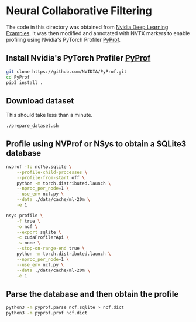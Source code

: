 # Neural Collaborative Filtering

The code in this directory was obtained from [Nvidia Deep Learning
Examples][1]. It was then modified and annotated with NVTX markers to
enable profiling using Nvidia's PyTorch Profiler [PyProf][2].

## Install Nvidia's PyTorch Profiler [PyProf][2]

```sh
git clone https://github.com/NVIDIA/PyProf.git
cd PyProf
pip3 install .
```

## Download dataset

This should take less than a minute.

```sh
./prepare_dataset.sh
```

## Profile using NVProf or NSys to obtain a SQLite3 database

```sh
nvprof -fo ncf%p.sqlite \
	--profile-child-processes \
	--profile-from-start off \
	python -m torch.distributed.launch \
	--nproc_per_node=1 \
	--use_env ncf.py \
	--data ./data/cache/ml-20m \
	-e 1
```

```sh
nsys profile \
	-f true \
	-o ncf \
	--export sqlite \
	-c cudaProfilerApi \
	-s none \
	--stop-on-range-end true \
	python -m torch.distributed.launch \
	--nproc_per_node=1 \
	--use_env ncf.py \
	--data ./data/cache/ml-20m \
	-e 1
```

## Parse the database and then obtain the profile

```sh
python3 -m pyprof.parse ncf.sqlite > ncf.dict
python3 -m pyprof.prof ncf.dict
```

[1]: https://github.com/NVIDIA/DeepLearningExamples/tree/master/PyTorch/Recommendation/NCF
[2]: https://github.com/NVIDIA/PyProf

